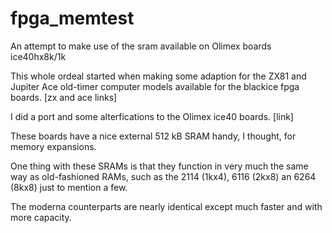 # fpga_memtest
An attempt to make use of the sram available on Olimex boards ice40hx8k/1k

This whole ordeal started when making some adaption for the ZX81 and Jupiter
Ace old-timer computer models available for the blackice fpga boards.
[zx and ace links]


I did a port and some alterfications to the Olimex ice40 boards.
[link]


These boards have a nice external 512 kB SRAM handy, I thought, for memory
expansions.

One thing with these SRAMs is that they function in very much the same
way as old-fashioned RAMs, such as the 2114 (1kx4), 6116 (2kx8) an 6264 (8kx8) just to mention a few.

The moderna counterparts are nearly identical except much faster and with more
capacity.


